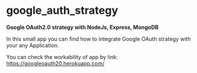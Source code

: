 # google_auth_strategy
**Google OAuth2.0 strategy with NodeJs, Express, MongoDB**

In this small app you can find how to integrate Google OAuth strategy with your any Application.

You can check the workability of app by link: https://googleoauth20.herokuapp.com/
